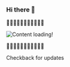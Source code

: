 ### Hi there 👋

:construction::construction::construction::construction::construction::construction::construction::construction::construction::construction::construction:

![Content loading!](https://github.com/arjunamrith/arjunamrith/loader.gif)

:construction::construction::construction::construction::construction::construction::construction::construction::construction::construction::construction:


Checkback for updates 

<!--
**arjunamrith/arjunamrith** is a ✨ _special_ ✨ repository because its `README.md` (this file) appears on your GitHub profile.

Here are some ideas to get you started:

- 🔭 I’m currently working on ...
- 🌱 I’m currently learning ...
- 👯 I’m looking to collaborate on ...
- 🤔 I’m looking for help with ...
- 💬 Ask me about ...
- 📫 How to reach me: ...
- 😄 Pronouns: ...
- ⚡ Fun fact: ...
-->
